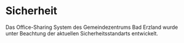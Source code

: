 # Sicherheit 

Das Office-Sharing System des Gemeindezentrums Bad Erzland wurde unter Beachtung der aktuellen Sicherheitsstandarts entwickelt.
